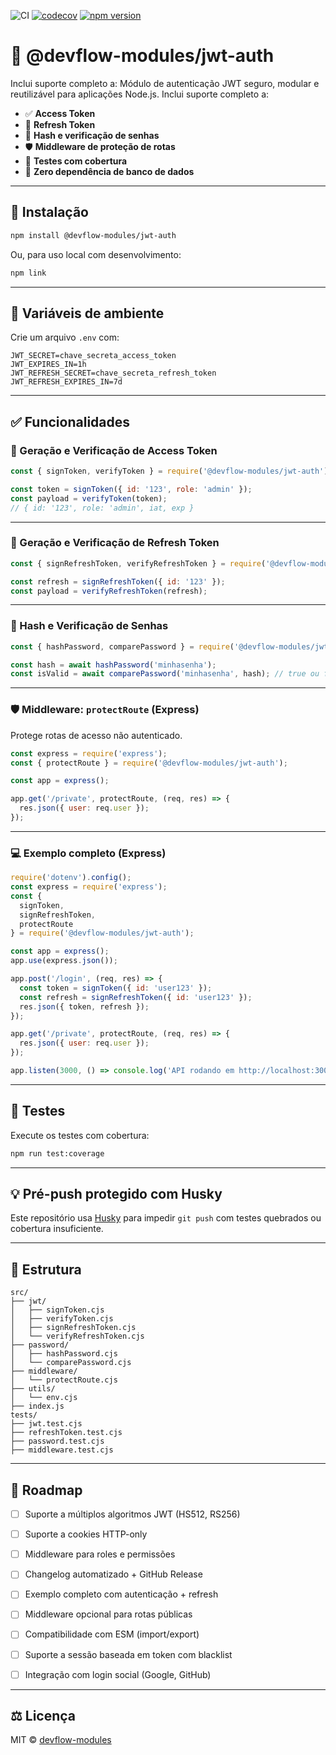 ![CI](https://github.com/devflow-modules/jwt-auth/actions/workflows/ci.yml/badge.svg)
[![codecov](https://codecov.io/gh/devflow-modules/jwt-auth/branch/main/graph/badge.svg)](https://codecov.io/gh/devflow-modules/jwt-auth)
[![npm version](https://img.shields.io/npm/v/@devflow-modules/jwt-auth)](https://www.npmjs.com/package/@devflow-modules/jwt-auth)

# 🔐 @devflow-modules/jwt-auth

Inclui suporte completo a:
Módulo de autenticação JWT seguro, modular e reutilizável para aplicações Node.js. Inclui suporte completo a:

- ✅ **Access Token**
- 🔁 **Refresh Token**
- 🔑 **Hash e verificação de senhas**
- 🛡️ **Middleware de proteção de rotas**
- 🧪 **Testes com cobertura**
- 🚫 **Zero dependência de banco de dados**

---

## 🚀 Instalação

```bash
npm install @devflow-modules/jwt-auth
```

Ou, para uso local com desenvolvimento:

```bash
npm link
```

---

## 📆 Variáveis de ambiente

Crie um arquivo `.env` com:

```env
JWT_SECRET=chave_secreta_access_token
JWT_EXPIRES_IN=1h
JWT_REFRESH_SECRET=chave_secreta_refresh_token
JWT_REFRESH_EXPIRES_IN=7d
```

---

## ✅ Funcionalidades

### 🔐 Geração e Verificação de Access Token

```js
const { signToken, verifyToken } = require('@devflow-modules/jwt-auth');

const token = signToken({ id: '123', role: 'admin' });
const payload = verifyToken(token); 
// { id: '123', role: 'admin', iat, exp }
```

---

### 🔁 Geração e Verificação de Refresh Token

```js
const { signRefreshToken, verifyRefreshToken } = require('@devflow-modules/jwt-auth');

const refresh = signRefreshToken({ id: '123' });
const payload = verifyRefreshToken(refresh);
```

---

### 🔑 Hash e Verificação de Senhas

```js
const { hashPassword, comparePassword } = require('@devflow-modules/jwt-auth');

const hash = await hashPassword('minhasenha');
const isValid = await comparePassword('minhasenha', hash); // true ou false
```

---

### 🛡️ Middleware: `protectRoute` (Express)

Protege rotas de acesso não autenticado.

```js
const express = require('express');
const { protectRoute } = require('@devflow-modules/jwt-auth');

const app = express();

app.get('/private', protectRoute, (req, res) => {
  res.json({ user: req.user });
});
```

---

### 💻 Exemplo completo (Express)

```js
require('dotenv').config();
const express = require('express');
const {
  signToken,
  signRefreshToken,
  protectRoute
} = require('@devflow-modules/jwt-auth');

const app = express();
app.use(express.json());

app.post('/login', (req, res) => {
  const token = signToken({ id: 'user123' });
  const refresh = signRefreshToken({ id: 'user123' });
  res.json({ token, refresh });
});

app.get('/private', protectRoute, (req, res) => {
  res.json({ user: req.user });
});

app.listen(3000, () => console.log('API rodando em http://localhost:3000'));
```

---

## 🧪 Testes

Execute os testes com cobertura:

```bash
npm run test:coverage
```

---

## 💡 Pré-push protegido com Husky

Este repositório usa [Husky](https://typicode.github.io/husky) para impedir `git push` com testes quebrados ou cobertura insuficiente.

---

## 🧱 Estrutura

```
src/
├── jwt/
│   ├── signToken.cjs
│   ├── verifyToken.cjs
│   ├── signRefreshToken.cjs
│   └── verifyRefreshToken.cjs
├── password/
│   ├── hashPassword.cjs
│   └── comparePassword.cjs
├── middleware/
│   └── protectRoute.cjs
├── utils/
│   └── env.cjs
├── index.js
tests/
├── jwt.test.cjs
├── refreshToken.test.cjs
├── password.test.cjs
├── middleware.test.cjs
```

---

## 📌 Roadmap

- [ ] Suporte a múltiplos algoritmos JWT (HS512, RS256)
- [ ] Suporte a cookies HTTP-only
- [ ] Middleware para roles e permissões
- [ ] Changelog automatizado + GitHub Release
- [ ] Exemplo completo com autenticação + refresh
- [ ] Middleware opcional para rotas públicas
- [ ] Compatibilidade com ESM (import/export)
- [ ] Suporte a sessão baseada em token com blacklist
- [ ] Integração com login social (Google, GitHub)


---

## ⚖️ Licença

MIT © [devflow-modules](https://github.com/devflow-modules)
